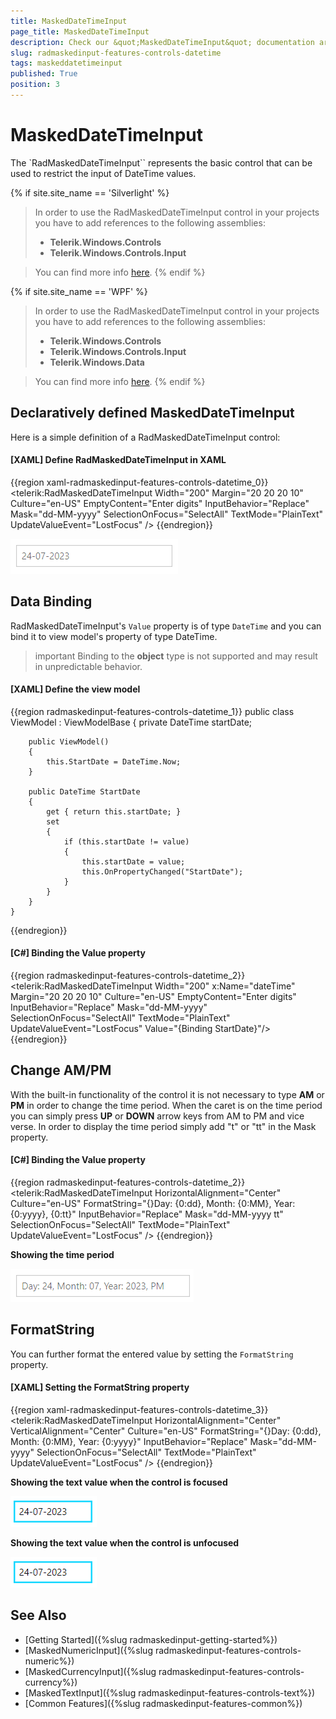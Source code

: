 ```yaml
---
title: MaskedDateTimeInput
page_title: MaskedDateTimeInput
description: Check our &quot;MaskedDateTimeInput&quot; documentation article for the RadMaskedInput {{ site.framework_name }} control.
slug: radmaskedinput-features-controls-datetime
tags: maskeddatetimeinput
published: True
position: 3
---
```


# MaskedDateTimeInput

The `RadMaskedDateTimeInput`` represents the basic control that can be used to restrict the input of DateTime values.

{% if site.site_name == 'Silverlight' %}
>In order to use the RadMaskedDateTimeInput control in your projects you have to add references to the following assemblies:
>	- __Telerik.Windows.Controls__
>	- __Telerik.Windows.Controls.Input__  

>You can find more info [here](http://www.telerik.com/help/silverlight/installation-installing-controls-dependencies.html).
{% endif %}

{% if site.site_name == 'WPF' %} 
>In order to use the RadMaskedDateTimeInput control in your projects you have to add references to the following assemblies:
>	- __Telerik.Windows.Controls__
>	- __Telerik.Windows.Controls.Input__
>	- __Telerik.Windows.Data__  

>You can find more info [here](http://www.telerik.com/help/wpf/installation-installing-controls-dependencies-wpf.html).
{% endif %}

## Declaratively defined MaskedDateTimeInput

Here is a simple definition of a RadMaskedDateTimeInput control:

#### __[XAML] Define RadMaskedDateTimeInput in XAML__
{{region xaml-radmaskedinput-features-controls-datetime_0}}
	<telerik:RadMaskedDateTimeInput Width="200"
	                                Margin="20 20 20 10"
	                                Culture="en-US"
	                                EmptyContent="Enter digits"
	                                InputBehavior="Replace"
	                                Mask="dd-MM-yyyy"
	                                SelectionOnFocus="SelectAll"
	                                TextMode="PlainText"
	                                UpdateValueEvent="LostFocus" />
{{endregion}}

![{{ site.framework_name }} RadMaskedInput DateTime Mask](images/radmaskedinput_datetimeinput_default.png)

## Data Binding

RadMaskedDateTimeInput's `Value` property is of type `DateTime` and you can bind it to view model's property of type DateTime. 

>important Binding to the __object__ type is not supported and may result in unpredictable behavior.

#### __[XAML] Define the view model__
{{region radmaskedinput-features-controls-datetime_1}}
	public class ViewModel : ViewModelBase
	{
		private DateTime startDate;

		public ViewModel()
		{
			this.StartDate = DateTime.Now;
		}

		public DateTime StartDate
		{
			get { return this.startDate; }
			set
			{
				if (this.startDate != value)
				{
					this.startDate = value;
					this.OnPropertyChanged("StartDate");
				}
			}
		}
	}
{{endregion}}

#### __[C#] Binding the Value property__
{{region radmaskedinput-features-controls-datetime_2}}
	<telerik:RadMaskedDateTimeInput Width="200" x:Name="dateTime"
	                        	Margin="20 20 20 10"
	                        	Culture="en-US"
	                        	EmptyContent="Enter digits"
	                        	InputBehavior="Replace"
	                        	Mask="dd-MM-yyyy"
	                        	SelectionOnFocus="SelectAll"
	                        	TextMode="PlainText"                                    
	                        	UpdateValueEvent="LostFocus"
                            	Value="{Binding StartDate}"/>
{{endregion}}

## Change AM/PM

With the built-in functionality of the control it is not necessary to type __AM__ or __PM__ in order to change the time period. When the caret is on the time period you can simply press __UP__ or __DOWN__ arrow keys from AM to PM and vice verse. In order to display the time period simply add "t" or "tt" in the Mask property.

#### __[C#] Binding the Value property__
{{region radmaskedinput-features-controls-datetime_2}}
	<telerik:RadMaskedDateTimeInput HorizontalAlignment="Center" 
	                                Culture="en-US"
	                                FormatString="{}Day: {0:dd}, Month: {0:MM}, Year: {0:yyyy}, {0:tt}"
	                                InputBehavior="Replace"
	                                Mask="dd-MM-yyyy tt"
	                                SelectionOnFocus="SelectAll"
	                                TextMode="PlainText"
	                                UpdateValueEvent="LostFocus" />
{{endregion}}

__Showing the time period__

![{{ site.framework_name }} RadMaskedInput Showing the time period](images/radmaskedinput_datetimeinput_ampm.png)
 

## FormatString

You can further format the entered value by setting the `FormatString` property.

#### __[XAML] Setting the FormatString property__
{{region xaml-radmaskedinput-features-controls-datetime_3}}
	<telerik:RadMaskedDateTimeInput HorizontalAlignment="Center"
                                	VerticalAlignment="Center"
                            		Culture="en-US"
                            		FormatString="{}Day: {0:dd}, Month: {0:MM}, Year: {0:yyyy}"
                            		InputBehavior="Replace"
                            		Mask="dd-MM-yyyy"
                            		SelectionOnFocus="SelectAll"
                            		TextMode="PlainText"
                            		UpdateValueEvent="LostFocus" />
{{endregion}}

__Showing the text value when the control is focused__

![{{ site.framework_name }} RadMaskedInput Showing the text value when the control is focused](images/radmaskedinput_datetimeinput_format_string_focused.png)

__Showing the text value when the control is unfocused__

![{{ site.framework_name }} RadMaskedInput Showing the text value when the control is unfocused](images/radmaskedinput_datetimeinput_format_string_focused.png)

## See Also
 * [Getting Started]({%slug radmaskedinput-getting-started%})
 * [MaskedNumericInput]({%slug radmaskedinput-features-controls-numeric%})
 * [MaskedCurrencyInput]({%slug radmaskedinput-features-controls-currency%})
 * [MaskedTextInput]({%slug radmaskedinput-features-controls-text%})
 * [Common Features]({%slug radmaskedinput-features-common%})
